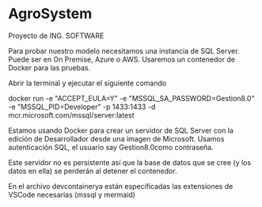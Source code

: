 # AgroSystem
Proyecto de ING. SOFTWARE

Para probar nuestro modelo necesitamos una instancia de SQL Server. Puede ser en On Premise, Azure o AWS. Usaremos un contenedor de Docker para las pruebas.

Abrir la terminal y ejecutar el siguiente comando

docker run -e "ACCEPT_EULA=Y" -e "MSSQL_SA_PASSWORD=Gestion8.0" -e "MSSQL_PID=Developer" -p 1433:1433 -d mcr.microsoft.com/mssql/server:latest

Estamos usando Docker para crear un servidor de SQL Server con la edición de Desarrollador desde una imagen de Microsoft. Usamos autenticación SQL, el usuario say Gestion8.0como contraseña.

Este servidor no es persistente así que la base de datos que se cree (y los datos en ella) se perderán al detener el contenedor.

En el archivo devcontainerya están especificadas las extensiones de VSCode necesarias (mssql y mermaid)
